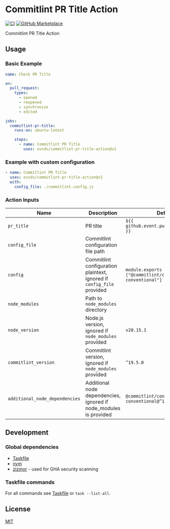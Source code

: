 # Commitlint PR Title Action

[![CI](https://github.com/ovsds/commitlint-pr-title-action/workflows/Check%20PR/badge.svg)](https://github.com/ovsds/commitlint-pr-title-action/actions?query=workflow%3A%22%22Check+PR%22%22)
[![GitHub Marketplace](https://img.shields.io/badge/Marketplace-Commitlint%20PR%20Title-blue.svg)](https://github.com/marketplace/actions/commitlint-pr-title)

Commitlint PR Title Action

## Usage

### Basic Example

```yaml
name: Check PR Title

on:
  pull_request:
    types:
      - opened
      - reopened
      - synchronize
      - edited

jobs:
  commitlint-pr-title:
    runs-on: ubuntu-latest

    steps:
      - name: Commitlint PR Title
        uses: ovsds/commitlint-pr-title-action@v1
```

### Example with custom configuration

```yaml
- name: Commitlint PR Title
  uses: ovsds/commitlint-pr-title-action@v1
  with:
    config_file: ./commitlint.config.js
```

### Action Inputs

| Name                           | Description                                                           | Default                                                              |
| ------------------------------ | --------------------------------------------------------------------- | -------------------------------------------------------------------- |
| `pr_title`                     | PR title                                                              | `${{ github.event.pull_request.title }}`                             |
| `config_file`                  | Commitlint configuration file path                                    |                                                                      |
| `config`                       | Commitlint configuration plaintext, ignored if `config_file` provided | `module.exports = { extends: ["@commitlint/config-conventional"] };` |
| `node_modules`                 | Path to `node_modules` directory                                      |                                                                      |
| `node_version`                 | Node.js version, ignored if `node_modules` provided                   | `v20.15.1`                                                           |
| `commitlint_version`           | Commitlint version, ignored if `node_modules` provided                | `^19.5.0`                                                            |
| `additional_node_dependencies` | Additional node dependencies, ignored if node_modules is provided     | `@commitlint/config-conventional@^19.5.0`                            |

## Development

### Global dependencies

- [Taskfile](https://taskfile.dev/installation/)
- [nvm](https://github.com/nvm-sh/nvm?tab=readme-ov-file#install--update-script)
- [zizmor](https://woodruffw.github.io/zizmor/installation/) - used for GHA security scanning

### Taskfile commands

For all commands see [Taskfile](Taskfile.yaml) or `task --list-all`.

## License

[MIT](LICENSE)
